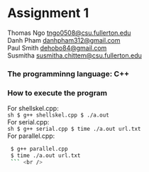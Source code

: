 # Assignment 1
Thomas Ngo  tngo0508@csu.fullerton.edu <br />
Danh Pham   danhpham312@gmail.com <br />
Paul Smith  dehobo84@gmail.com <br />
Susmitha    susmitha.chittem@csu.fullerton.edu <br />

### The programminng language: C++ <br />
### How to execute the program <br />

   For shellskel.cpp: <br />
    ```sh
    $ g++ shellskel.cpp
    $ ./a.out
    ``` <br />
   For serial.cpp: <br />
    ```sh
    $ g++ serial.cpp
    $ time ./a.out url.txt
    ``` <br />
   For parallel.cpp: <br />
   ```sh
    $ g++ parallel.cpp
    $ time ./a.out url.txt
    ``` <br />
